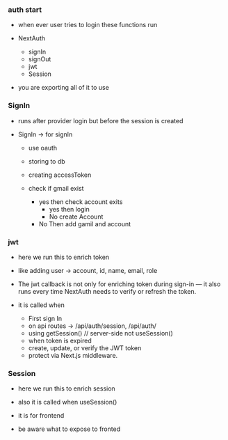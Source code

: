 ### auth start 

- when ever user tries to login these functions run 

- NextAuth
    - signIn
    - signOut
    - jwt
    - Session

- you are exporting all of it to use 

### SignIn

- runs after provider login but before the session is created

- SignIn -> for signIn 
    - use oauth
    - storing to db
    - creating accessToken 

    - check if gmail exist 
        - yes then check account exits
            - yes then login 
            - No create Account
        - No Then add gamil and account 
    

### jwt 

- here we run this to enrich token 
- like adding user ->  account, id, name, email, role 
- The jwt callback is not only for enriching token during sign-in — it also runs every time NextAuth needs to verify or refresh the token.

- it is called when
    - First sign In 
    - on api routes ->  /api/auth/session, /api/auth/
    - using getSession() // server-side not useSession()
    - when token is expired
    - create, update, or verify the JWT token
    - protect via Next.js middleware.


### Session

- here we run this to enrich session
- also it is called when useSession()
- it is for frontend

- be aware what to expose to fronted 

